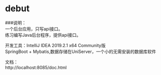 # debut
###说明：  
一个后台应用，只写api接口。  
练习编写Java后台程序，提供api接口。  

开发工具：IntelliJ IDEA 2019.2.1 x64  Community版  
SpringBoot + Mybatis,数据存储在UniServer，一个小的无需安装的数据库软件

文档：  
http://localhost:8085/doc.html